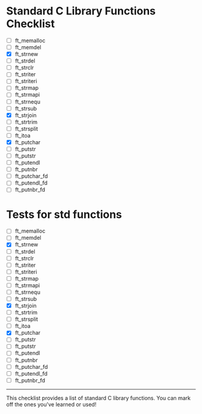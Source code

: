 # Standard C Library Functions Checklist


- [ ] ft_memalloc
- [ ] ft_memdel
- [x] ft_strnew
- [ ] ft_strdel
- [ ] ft_strclr
- [ ] ft_striter
- [ ] ft_striteri
- [ ] ft_strmap
- [ ] ft_strmapi
- [ ] ft_strnequ
- [ ] ft_strsub
- [x] ft_strjoin
- [ ] ft_strtrim
- [ ] ft_strsplit
- [ ] ft_itoa
- [x] ft_putchar
- [ ] ft_putstr
- [ ] ft_putstr
- [ ] ft_putendl
- [ ] ft_putnbr
- [ ] ft_putchar_fd
- [ ] ft_putendl_fd
- [ ] ft_putnbr_fd

# Tests for std functions

- [ ] ft_memalloc
- [ ] ft_memdel
- [x] ft_strnew
- [ ] ft_strdel
- [ ] ft_strclr
- [ ] ft_striter
- [ ] ft_striteri
- [ ] ft_strmap
- [ ] ft_strmapi
- [ ] ft_strnequ
- [ ] ft_strsub
- [x] ft_strjoin
- [ ] ft_strtrim
- [ ] ft_strsplit
- [ ] ft_itoa
- [x] ft_putchar
- [ ] ft_putstr
- [ ] ft_putstr
- [ ] ft_putendl
- [ ] ft_putnbr
- [ ] ft_putchar_fd
- [ ] ft_putendl_fd
- [ ] ft_putnbr_fd
---

This checklist provides a list of standard C library functions. You can mark off the ones you've learned or used!

